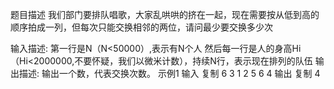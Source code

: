 题目描述
我们部门要排队唱歌，大家乱哄哄的挤在一起，现在需要按从低到高的顺序拍成一列，但每次只能交换相邻的两位，请问最少要交换多少次

输入描述:
第一行是N（N<50000）,表示有N个人
然后每一行是人的身高Hi（Hi<2000000,不要怀疑，我们以微米计数），持续N行，表示现在排列的队伍
输出描述:
输出一个数，代表交换次数。
示例1
输入
复制
6
3
1
2
5
6
4
输出
复制
4